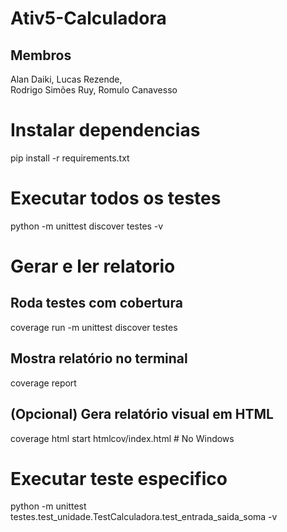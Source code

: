 # Ativ5-Calculadora
## Membros
Alan Daiki,
Lucas Rezende,     
Rodrigo Simões Ruy, 
Romulo Canavesso    

# Instalar dependencias
pip install -r requirements.txt

# Executar todos os testes
python -m unittest discover testes -v

# Gerar e ler relatorio

## Roda testes com cobertura
coverage run -m unittest discover testes

## Mostra relatório no terminal
coverage report

## (Opcional) Gera relatório visual em HTML
coverage html
start htmlcov/index.html  # No Windows

# Executar teste especifico
python -m unittest testes.test_unidade.TestCalculadora.test_entrada_saida_soma -v